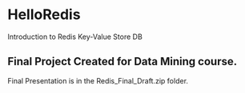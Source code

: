 # HelloRedis
Introduction to Redis Key-Value Store DB

## Final Project Created for Data Mining course.

Final Presentation is in the Redis_Final_Draft.zip folder.
